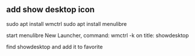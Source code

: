 ## add show desktop icon

sudo apt install wmctrl
sudo apt install menulibre

start menulibre
New Launcher, 
command: wmctrl -k on
title: showdesktop

find showdesktop and add it to favorite
